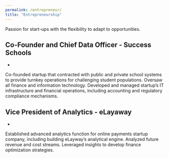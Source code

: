 ```yaml
---
permalink: /entrepreneur/
title: "Entrepreneurship"
---
```


Passion for start-ups with the flexibility to adapt to opportunities.

## Co-Founder and Chief Data Officer - Success Schools
* 
Co-founded startup that contracted with public and private school systems to provide turnkey operations 
for challenging student populations. Oversaw all finance and information technology. Developed and 
managed startup’s IT infrastructure and financial operations, including accounting and regulatory 
compliance mechanisms.

## Vice President of Analytics - eLayaway
* 
Established advanced analytics function for online payments startup company, including building 
eLayway’s analytical engine. Analyzed future revenue and cost streams. Leveraged insights to develop 
finance optimization strategies.




